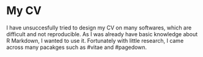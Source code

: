 # My CV

I have unsuccesfully tried to design my CV on many softwares, which are difficult and not reproducible. As I was already have basic knowledge about R Markdown, I wanted to use it. Fortunately with little research, I came across many pacakges such as #vitae and #pagedown.
